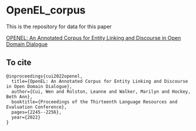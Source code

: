 # OpenEL_corpus
This is the repository for data for this paper

[OPENEL: An Annotated Corpus for Entity Linking and Discourse in Open Domain Dialogue](https://aclanthology.org/2022.lrec-1.241/)

## To cite
```
@inproceedings{cui2022openel,
  title={OpenEL: An Annotated Corpus for Entity Linking and Discourse in Open Domain Dialogue},
  author={Cui, Wen and Rolston, Leanne and Walker, Marilyn and Hockey, Beth Ann},
  booktitle={Proceedings of the Thirteenth Language Resources and Evaluation Conference},
  pages={2245--2256},
  year={2022}
}
```
